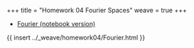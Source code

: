 +++
title = "Homework 04 Fourier Spaces"
weave = true
+++

- [Fourier (notebook version)](Fourier.ipynb)


{{ insert ../_weave/homework04/Fourier.html }}